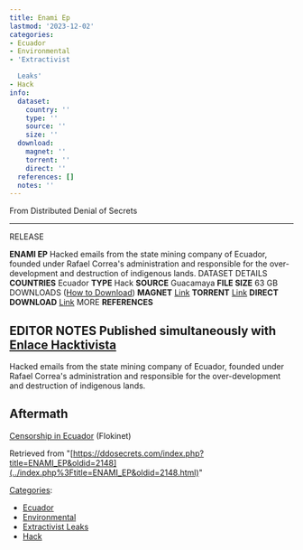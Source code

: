 ```yaml
---
title: Enami Ep
lastmod: '2023-12-02'
categories:
- Ecuador
- Environmental
- 'Extractivist

  Leaks'
- Hack
info:
  dataset:
    country: ''
    type: ''
    source: ''
    size: ''
  download:
    magnet: ''
    torrent: ''
    direct: ''
  references: []
  notes: ''
---
```




From Distributed Denial of Secrets

---
RELEASE

**ENAMI EP**
Hacked emails from the state mining company of Ecuador, founded under Rafael Correa's administration and responsible for the over-development and destruction of indigenous lands.
DATASET DETAILS
**COUNTRIES** Ecuador
**TYPE** Hack
**SOURCE** Guacamaya
**FILE SIZE** 63 GB
DOWNLOADS ([How to Download](Torrents.html "Torrents"))
**MAGNET** [Link](magnet:?xt=urn:btih:49826353db26e69ccb43a75bda748945ae3181c7&dn=enamiep&tr=http://tracker.openbittorrent.com:80/announce&tr=udp://tracker.openbittorrent.com:6969/announce&tr=https://opentracker.i2p.rocks:443/announce&tr=udp://open.stealth.si:80/announce&tr=udp://exodus.desync.com:6969/announce&tr=udp://exodus.desync.com:6969/announce)
**TORRENT** [Link](../images/f/f1/ENAMI.torrent)
**DIRECT DOWNLOAD** [Link](https://data.ddosecrets.com/ENAMI%20EP/)
MORE
**REFERENCES**

**EDITOR NOTES**
Published simultaneously with [Enlace Hacktivista](https://enlacehacktivista.org/)
---

Hacked emails from the state mining company of Ecuador, founded under
Rafael Correa's administration and responsible for the over-development
and destruction of indigenous lands.

## Aftermath

[Censorship in
Ecuador](https://blog.flokinet.is/2022/11/11/censorship-in-ecuador/) (Flokinet)

Retrieved from
"[https://ddosecrets.com/index.php?title=ENAMI_EP&oldid=2148](../index.php%3Ftitle=ENAMI_EP&oldid=2148.html)"

[Categories](./Special:Categories.html "Special:Categories"):

- [Ecuador](./Category:Ecuador.html "Category:Ecuador")
- [Environmental](./Category:Environmental.html "Category:Environmental")
- [Extractivist
Leaks](./Category:Extractivist_Leaks.html "Category:Extractivist Leaks")
- [Hack](./Category:Hack.html "Category:Hack")
